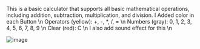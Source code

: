 
This is a basic calculator that supports all basic mathematical operations, including addition, subtraction, multiplication, and division.
I Added color in each Button \n
Operators (yellow): +, -, *, /, = \n
Numbers (gray): 0, 1, 2, 3, 4, 5, 6, 7, 8, 9 \n
Clear (red): C \n
I  also add sound effect for this \n

![image](https://github.com/nithinganesh1/django/assets/122164879/d45b4897-9abb-494f-a121-8827cde04d84)

